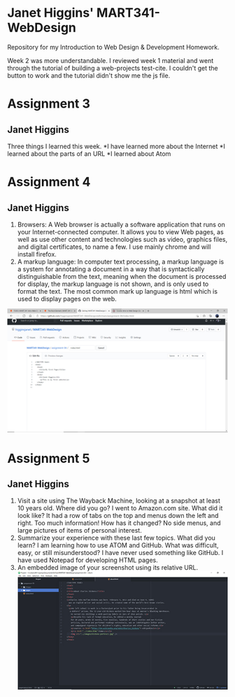 # Janet Higgins' MART341-WebDesign
Repository for my Introduction to Web Design & Development Homework.

Week 2 was more understandable. I reviewed week 1 material and went through the tutorial of building a web-projects test-cite. I couldn't get the button to work and the tutorial didn't show me the js file.

# Assignment 3
## Janet Higgins

Three things I learned this week.
*I have learned more about the Internet
*I learned about the parts of an URL
*I learned about Atom

# Assignment 4
## Janet Higgins
1. Browsers: A Web browser is actually a software application that runs on your Internet-connected computer. It allows you to view Web pages, as well as use other content and technologies such as video, graphics files, and digital certificates, to name a few. I use mainly chrome and will install firefox.
2. A markup language: In computer text processing, a markup language is a system for annotating a document in a way that is syntactically distinguishable from the text, meaning when the document is processed for display, the markup language is not shown, and is only used to format the text. The most common mark up language is html which is used to display pages on the web.


![screenshot](/assignment-04/images/screenshot.jpg)

# Assignment 5
## Janet Higgins
1. Visit a site using The Wayback Machine, looking at a snapshot at least 10 years old. Where did you go? I went to Amazon.com site. What did it look like? It had a row of tabs on the top and menus down the left and right. Too much information!  How has it changed? No side menus, and large pictures of items of personal interest.
2. Summarize your experience with these last few topics. What did you learn? I am learning how to use ATOM and GitHub. What was difficult, easy, or still misunderstood? I have never used something like GitHub. I have used Notepad for developing HTML pages. 
3. An embedded image of your screenshot using its relative URL.
![screenshot](/assignment-05/images/screenshot.jpg)

